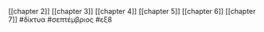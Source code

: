 [[chapter 2]]
[[chapter 3]]
[[chapter 4]]
[[chapter 5]]
[[chapter 6]]
[[chapter 7]]
#δίκτυα #σεπτέμβριος #εξ8